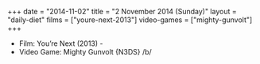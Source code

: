 +++
date = "2014-11-02"
title = "2 November 2014 (Sunday)"
layout = "daily-diet"
films = ["youre-next-2013"]
video-games = ["mighty-gunvolt"]
+++


* Film: You’re Next (2013) -
* Video Game: Mighty Gunvolt {N3DS} /b/